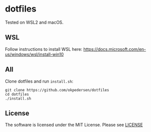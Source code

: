 # dotfiles

Tested on WSL2 and macOS.

## WSL

Follow instructions to install WSL here: https://docs.microsoft.com/en-us/windows/wsl/install-win10

## All

Clone dotfiles and run `install.sh`:

```
git clone https://github.com/okpedersen/dotfiles
cd dotfiles
./install.sh
```

## License

The software is licensed under the MIT License. Please see [LICENSE](LICENSE)
